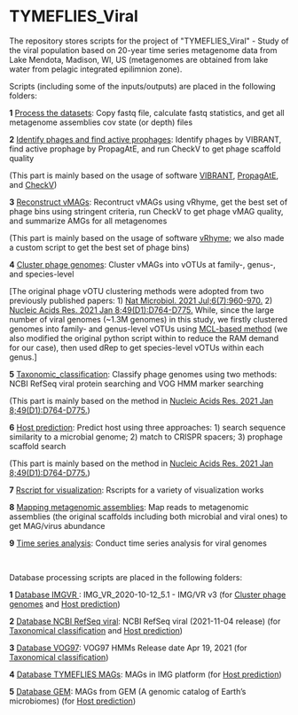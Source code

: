 # TYMEFLIES_Viral
The repository stores scripts for the project of "TYMEFLIES_Viral" - Study of the viral population based on 20-year time series metagenome data from Lake Mendota, Madison, WI, US (metagenomes are obtained from lake water from pelagic integrated epilimnion zone).



Scripts (including some of the inputs/outputs) are placed in the following folders:

**1** [Process the datasets](https://github.com/AnantharamanLab/TYMEFLIES_Viral/blob/main/Processing_the_datasets): Copy fastq file, calculate fastq statistics, and get all metagenome assemblies cov state (or depth) files

**2** [Identify phages and find active prophages](https://github.com/AnantharamanLab/TYMEFLIES_Viral/tree/main/Identify_phages_and_find_active_prophages): Identify phages by VIBRANT, find active prophage by PropagAtE, and run CheckV to get phage scaffold quality

(This part is mainly based on the usage of software [VIBRANT](https://github.com/AnantharamanLab/VIBRANT), [PropagAtE](https://github.com/AnantharamanLab/PropagAtE), and [CheckV](https://bitbucket.org/berkeleylab/CheckV))

**3** [Reconstruct vMAGs](https://github.com/AnantharamanLab/TYMEFLIES_Viral/tree/main/Reconstruct_vMAGs): Recontruct vMAGs using vRhyme, get the best set of phage bins using stringent criteria, run CheckV to get phage vMAG quality, and summarize AMGs for all metagenomes

(This part is mainly based on the usage of software [vRhyme](https://github.com/AnantharamanLab/vRhyme); we also made a custom script to get the best set of phage bins)

**4** [Cluster phage genomes](https://github.com/AnantharamanLab/TYMEFLIES_Viral/tree/main/Cluster_phage_genomes): Cluster vMAGs into vOTUs at family-, genus-, and species-level

[The original phage vOTU clustering methods were adopted from two previously published papers: 1) [Nat Microbiol. 2021 Jul;6(7):960-970.](https://pubmed.ncbi.nlm.nih.gov/34168315/) 2) [Nucleic Acids Res. 2021 Jan 8;49(D1):D764-D775.](https://pubmed.ncbi.nlm.nih.gov/33137183/) While, since the large number of viral genomes (~1.3M genomes) in this study, we firstly clustered genomes into family- and genus-level vOTUs using [MCL-based method](https://github.com/snayfach/MGV/tree/master/aai_cluster) (we also modified the original python script within to reduce the RAM demand for our case), then used dRep to get species-level vOTUs within each genus.]

**5** [Taxonomic_classification](https://github.com/AnantharamanLab/TYMEFLIES_Viral/tree/main/Taxonomic_classification): Classify phage genomes using two methods: NCBI RefSeq viral protein searching and VOG HMM marker searching

(This part is mainly based on the method in [Nucleic Acids Res. 2021 Jan 8;49(D1):D764-D775.](https://pubmed.ncbi.nlm.nih.gov/33137183/))

**6** [Host prediction](https://github.com/AnantharamanLab/TYMEFLIES_Viral/tree/main/Host_prediction): Predict host using three approaches: 1) search sequence similarity to a microbial genome; 2) match to CRISPR spacers; 3) prophage scaffold search

(This part is mainly based on the method in [Nucleic Acids Res. 2021 Jan 8;49(D1):D764-D775.](https://pubmed.ncbi.nlm.nih.gov/33137183/))

**7** [Rscript for visualization](https://github.com/AnantharamanLab/TYMEFLIES_Viral/tree/main/Rscript_for_visualization): Rscripts for a variety of visualization works

**8** [Mapping metagenomic assemblies](https://github.com/AnantharamanLab/TYMEFLIES_Viral/tree/main/Mapping_metagenomic_assemblies): Map reads to metagenomic assemblies (the original scaffolds including both microbial and viral ones) to get MAG/virus abundance

**9** [Time series analysis](https://github.com/AnantharamanLab/TYMEFLIES_Viral/tree/main/Time_series_analysis): Conduct time series analysis for viral genomes



<br>

Database processing scripts are placed in the following folders:

**1** [Database IMGVR ](https://github.com/AnantharamanLab/TYMEFLIES_Viral/tree/main/Database_IMGVR): IMG_VR_2020-10-12_5.1 - IMG/VR v3 (for [Cluster phage genomes](https://github.com/AnantharamanLab/TYMEFLIES_Viral/tree/main/Cluster_phage_genomes) and [Host prediction](https://github.com/AnantharamanLab/TYMEFLIES_Viral/tree/main/Host_prediction)) 

**2** [Database NCBI RefSeq viral](https://github.com/AnantharamanLab/TYMEFLIES_Viral/tree/main/Database_NCBI_RefSeq_viral):  NCBI RefSeq viral (2021-11-04 release) (for [Taxonomical classification](https://github.com/AnantharamanLab/TYMEFLIES_Viral/tree/main/Taxonomic_classification) and [Host prediction](https://github.com/AnantharamanLab/TYMEFLIES_Viral/tree/main/Host_prediction)) 

**3** [Database VOG97](https://github.com/AnantharamanLab/TYMEFLIES_Viral/tree/main/Database_VOG97):   VOG97 HMMs Release date Apr 19, 2021 (for [Taxonomical classification](https://github.com/AnantharamanLab/TYMEFLIES_Viral/tree/main/Taxonomic_classification)) 

**4** [Database TYMEFLIES MAGs](https://github.com/AnantharamanLab/TYMEFLIES_Viral/tree/main/Database_TYMEFLIES_MAGs): MAGs in IMG platform (for [Host prediction](https://github.com/AnantharamanLab/TYMEFLIES_Viral/tree/main/Host_prediction)) 

**5** [Database GEM](https://github.com/AnantharamanLab/TYMEFLIES_Viral/tree/main/Database_GEM): MAGs from GEM (A genomic catalog of Earth’s microbiomes) (for [Host prediction](https://github.com/AnantharamanLab/TYMEFLIES_Viral/tree/main/Host_prediction)) 

